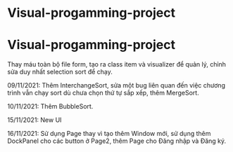 # Visual-progamming-project
# Visual-progamming-project

Thay máu toàn bộ file form, tạo ra class item và visualizer để quản lý, chỉnh sửa duy nhất selection sort để chạy.

09/11/2021: Thêm InterchangeSort, sửa một bug liên quan đến việc chương trình vẫn chạy sort dù chưa chọn thứ tự sắp xếp, thêm MergeSort.

10/11/2021: Thêm BubbleSort.

15/11/2021: New UI

16/11/2021: Sử dụng Page thay vì tạo thêm Window mới, sử dụng thêm DockPanel cho các button ở Page2, thêm Page cho Đăng nhập và Đăng ký.
